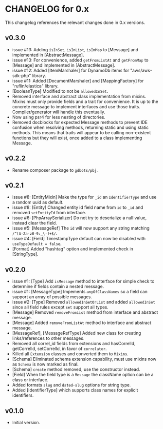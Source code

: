 # CHANGELOG for 0.x
This changelog references the relevant changes done in 0.x versions.


## v0.3.0
* issue #13: Adding `isInSet`, `isInList`, `isInMap` to [Message] and implemented in [AbstractMessage].
* issue #13: For convenience, added `getFromListAt` and `getFromMap` to [Message] and implemented in [AbstractMessage].
* issue #12: Added [ItemMarshaler] for DynamoDb items for "aws/aws-sdk-php" library.
* issue #11: Added [DocumentMarshaler] and [MappingFactory] for "ruflin/elastica" library.
* [BooleanType] Modified to not be `allowedInSet`.
* Removed interface and abstract class implementation from mixins.  Mixins must only provide fields and a trait for convenience.
  It is up to the concrete message to implement interfaces and use those traits.  Compiler/generator will handle this eventually.
* Now using psr4 for less nesting of directories.
* Removed docblocks for expected Message methods to prevent IDE confusion when resolving methods, returning static and using static methods.
  This means that traits will appear to be calling non-existent functions but they will exist, once added to a class implementing Message.


## v0.2.2
* Rename composer package to `gdbots/pbj`.


## v0.2.1
* issue #8: [EntityMixin] Make the type for `_id` an `IdentifierType` and use a random uuid as default.
* issue #8: [Entity] Changed entity id field name from `id` to `_id` and removed `setEntityId` from interface.
* issue #6: [PhpArraySerializer] Do not try to deserialize a null value, instead clear the field.
* issue #5: [MessageRef] The `id` will now support any string matching `/^[A-Za-z0-9:_\-]+$/`.
* issue #4: [Field] TimestampType default can now be disabled with `useTypeDefault = false`.
* [Format] Added "hashtag" option and implemented check in [StringType].


## v0.2.0
* issue #1: [Type] Add `isMessage` method to interface for simple check to determine if fields contain a nested message.
* issue #1: [MessageType] Impements `anyOfClassNames` so a field can support an array of possible messages.
* issue #2: [Type] Removed `allowedInSetOrList` and added `allowedInSet` since all field rules except `set` support all types.
* [Message] Removed `removeFromList` method from interface and abstract message.
* [Message] Added `removeFromListAt` method to interface and abstract message.
* [MessageRef], [MessageRefType] Added new class for creating links/references to other messages.
* Removed all correl_id fields from extensions and hasCorrelId, getCorrelId, setCorrelId, in favor of `correlator`.
* Killed all `Extension` classes and converted them to `Mixins`.
* [Schema] Eliminated schema extension capability, must use mixins now as `Schema` is now marked as final.
* [Schema] `create` method removed, use the constructor instead.
* [Field] When the field type is a `Message` the className option can be a class or interface.
* Added formats `slug` and `dated-slug` options for string type.
* Added [IdentifierType] which supports class names for explicit identifiers.


## v0.1.0
* Initial version.
